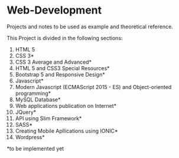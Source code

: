 # Web-Development


Projects and notes to be used as example and theoretical reference.

This Project is divided in the following sections:

1. HTML 5
2. CSS 3*
3. CSS 3 Average and Advanced*
4. HTML 5 and CSS3 Special Resources*
5. Bootstrap 5 and Responsive Design*
6. Javascript*
7. Modern Javascript (ECMAScript 2015 - ES) and Object-oriented programming*
8. MySQL Database*
9. Web applications publication on Internet*
10. JQuery*
11. API using Slim Framework*
12. SASS*
13. Creating Mobile Apllications using IONIC*
14. Wordpress*


*to be implemented yet

